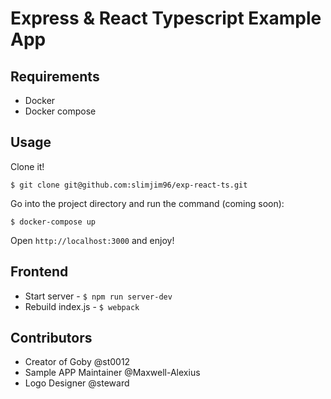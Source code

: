 # Express & React Typescript Example App

## Requirements

- Docker
- Docker compose

## Usage

Clone it!

```
$ git clone git@github.com:slimjim96/exp-react-ts.git
```

Go into the project directory and run the command (coming soon):

```
$ docker-compose up
```

Open `http://localhost:3000` and enjoy!

## Frontend

- Start server - `$ npm run server-dev`
- Rebuild index.js - `$ webpack`

## Contributors

- Creator of Goby @st0012
- Sample APP Maintainer @Maxwell-Alexius
- Logo Designer @steward